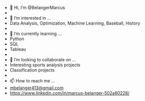 - 👋 Hi, I’m @BelangerMarcus
- 
- 👀 I’m interested in ...
- Data Analysis, Optimization, Machine Learning, Baseball, History
- 
- 🌱 I’m currently learning ...
- Python
- SQL
- Tableau
- 
- 💞️ I’m looking to collaborate on ...
- Interesting sports analysis projects
- Classification projects
-
- 📫 How to reach me ...
- mbelanger413@gmail.com
- https://www.linkedin.com/in/marcus-belanger-502a60228/
